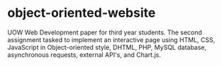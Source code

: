 # object-oriented-website
UOW Web Development paper for third year students. The second assignment tasked to implement an interactive page using HTML, CSS, JavaScript in Object-oriented style, DHTML, PHP, MySQL database, asynchronous requests, external API's, and Chart.js.
